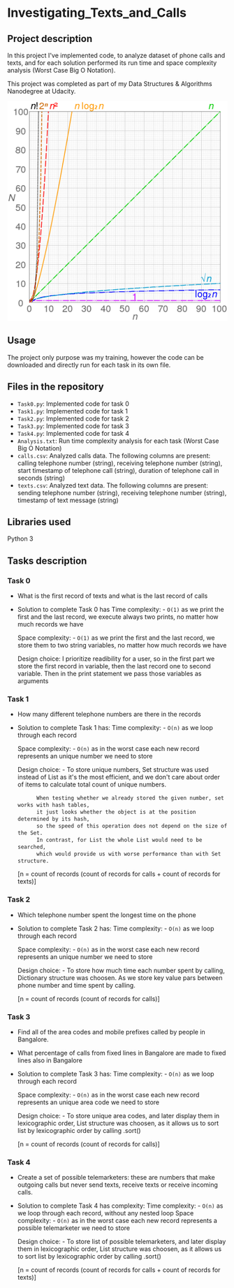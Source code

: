 # Investigating_Texts_and_Calls

## Project description
In this project I've implemented code,
to analyze dataset of phone calls and texts,
and for each solution performed its run time and space complexity analysis (Worst Case Big O Notation).

This project was completed as part of my Data Structures & Algorithms Nanodegree at Udacity.

![comparison of computational complexity](comparison_computational_complexity.png)

## Usage
The project only purpose was my training,
however the code can be downloaded and directly run for each task in its own file.

## Files in the repository
- `Task0.py`: Implemented code for task 0
- `Task1.py`: Implemented code for task 1
- `Task2.py`: Implemented code for task 2
- `Task3.py`: Implemented code for task 3
- `Task4.py`: Implemented code for task 4
- `Analysis.txt`: Run time complexity analysis for each task (Worst Case Big O Notation)
- `calls.csv`: Analyzed calls data. The following columns are present: calling telephone number (string), receiving telephone number (string), start timestamp of telephone call (string), duration of telephone call in seconds (string)
- `texts.csv`: Analyzed text data. The following columns are present: sending telephone number (string), receiving telephone number (string), timestamp of text message (string)

## Libraries used
Python 3

## Tasks description
### Task 0
- What is the first record of texts and what is the last record of calls

- Solution to complete Task 0 has
    Time complexity:
        - `O(1)` as we print the first and the last record, we execute always two prints, no matter how much records we have


    Space complexity:
        - `O(1)` as we print the first and the last record, we store them to two string variables, no matter how much records we have


    Design choice:
        I prioritize readibility for a user, 
        so in the first part we store the first record in variable, then the last record one to second variable.
        Then in the print statement we pass those variables as arguments

### Task 1
- How many different telephone numbers are there in the records

- Solution to complete Task 1 has:
    Time complexity:
        - `O(n)` as we loop through each record

    Space complexity:
        - `O(n)` as in the worst case each new record represents an unique number we need to store

    Design choice:
        - To store unique numbers,
           Set structure was used instead of List as it's the most efficient, 
           and we don't care about order of items to calculate total count of unique numbers.
           
            When testing whether we already stored the given number, set works with hash tables,
            it just looks whether the object is at the position determined by its hash,
            so the speed of this operation does not depend on the size of the Set.
            In contrast, for List the whole List would need to be searched,
            which would provide us with worse performance than with Set structure.


    [n = count of records (count of records for calls + count of records for texts)]

### Task 2
- Which telephone number spent the longest time on the phone
- Solution to complete Task 2 has:
    Time complexity:
        - `O(n)` as we loop through each record  
        
    Space complexity:
        - `O(n)` as in the worst case each new record represents an unique number we need to store
    
    Design choice: 
        - To store how much time each number spent by calling,
            Dictionary structure was choosen.  As we store key value pars between phone number and time spent by calling.    
     
    [n = count of records (count of records for calls)]

### Task 3
- Find all of the area codes and mobile prefixes called by people in Bangalore. 
- What percentage of calls from fixed lines in Bangalore are made to fixed lines also in Bangalore
- Solution to complete Task 3 has:
    Time complexity:
        - `O(n)` as we loop through each record
        
    Space complexity:
        - `O(n)` as in the worst case each new record represents an unique area code we need to store
        
    Design choice: 
        - To store unique area codes,  and later display them in lexicographic order,
            List structure was choosen, as it allows us to sort list by lexicographic order by calling .sort()
    
    [n = count of records (count of records for calls)]

### Task 4
- Create a set of possible telemarketers: these are numbers that make outgoing calls but never send texts, receive texts or receive incoming calls.
- Solution to complete Task 4 has complexity:
    Time complexity:
        - `O(n)` as we loop through each record, without any nested loop
    Space complexity:
        - `O(n)` as in the worst case each new record represents a possible telemarketer we need to store 
      
    Design choice:
        - To store list of possible telemarketers,  and later display them in lexicographic order,
            List structure was choosen, as it allows us to sort list by lexicographic order by calling .sort()  
    
    [n = count of records (count of records for calls + count of records for texts)]